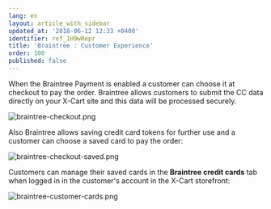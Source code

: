 ```yaml
---
lang: en
layout: article_with_sidebar
updated_at: '2018-06-12 12:33 +0400'
identifier: ref_1H9wRepr
title: 'Braintree : Customer Experience'
order: 100
published: false
---
```

When the Braintree Payment is enabled a customer can choose it at checkout to pay the order. Braintree allows customers to submit the CC data directly on your X-Cart site and this data will be processed securely.

![braintree-checkout.png]({{site.baseurl}}/attachments/ref_1H9wRepr/braintree-checkout.png)

Also Braintree allows saving credit card tokens for further use and a customer can choose a saved card to pay the order:

![braintree-checkout-saved.png]({{site.baseurl}}/attachments/ref_1H9wRepr/braintree-checkout-saved.png)

Customers can manage their saved cards in the **Braintree credit cards** tab when logged in in the customer's account in the X-Cart storefront:

![braintree-customer-cards.png]({{site.baseurl}}/attachments/ref_1H9wRepr/braintree-customer-cards.png)
